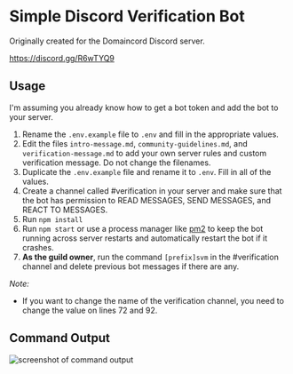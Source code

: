 # Simple Discord Verification Bot

Originally created for the Domaincord Discord server.

https://discord.gg/R6wTYQ9

## Usage
I'm assuming you already know how to get a bot token and add the bot to your server.

1. Rename the `.env.example` file to `.env` and fill in the appropriate values.
2. Edit the files `intro-message.md`, `community-guidelines.md`, and `verification-message.md` to add your own server rules and custom verification message. Do not change the filenames.
3. Duplicate the `.env.example` file and rename it to `.env`. Fill in all of the values.
4. Create a channel called #verification in your server and make sure that the bot has permission to READ MESSAGES, SEND MESSAGES, and REACT TO MESSAGES.
5. Run `npm install`
6. Run `npm start` or use a process manager like [pm2](https://pm2.keymetrics.io/) to keep the bot running across server restarts and automatically restart the bot if it crashes.
7. **As the guild owner**, run the command `[prefix]svm` in the #verification channel and delete previous bot messages if there are any.

_Note:_ 
- If you want to change the name of the verification channel, you need to change the value on lines 72 and 92.

## Command Output
![screenshot of command output](https://i.imgur.com/WtcdYsM.png)
